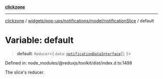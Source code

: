 [**clickzone**](../../../../../../README.md)

***

[clickzone](../../../../../../README.md) / [widgets/pop-ups/notifications/model/notificationSlice](../README.md) / default

# Variable: default

> **default**: `Reducer`\<\{ `data`: [`notificationDataInterface`](../../../../../../shared/types/interfaces/notificationDataInterface.md)[]; \}\>

Defined in: node\_modules/@reduxjs/toolkit/dist/index.d.ts:1498

The slice's reducer.
